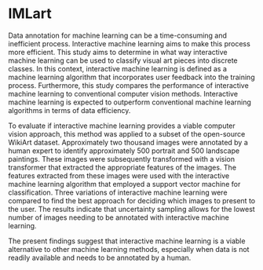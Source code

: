 # IMLart
Data annotation for machine learning can be a time-consuming and inefficient process. Interactive machine learning aims to make this process more efficient. This study aims to determine in what way interactive machine learning can be used to classify visual art pieces into discrete classes. In this context, interactive machine learning is defined as a machine learning algorithm that incorporates user feedback into the training process. Furthermore, this study compares the performance of interactive machine learning to conventional computer vision methods. Interactive machine learning is expected to outperform conventional machine learning algorithms in terms of data efficiency. 
    
To evaluate if interactive machine learning provides a viable computer vision approach, this method was applied to a subset of the open-source WikiArt dataset. Approximately two thousand images were annotated by a human expert to identify approximately 500 portrait and 500 landscape paintings. These images were subsequently transformed with a vision transformer that extracted the appropriate features of the images. The features extracted from these images were used with the interactive machine learning algorithm that employed a support vector machine for classification. Three variations of interactive machine learning were compared to find the best approach for deciding which images to present to the user. The results indicate that uncertainty sampling allows for the lowest number of images needing to be annotated with interactive machine learning.
    
The present findings suggest that interactive machine learning is a viable alternative to other machine learning methods, especially when data is not readily available and needs to be annotated by a human.
